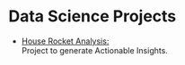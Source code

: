# Data Science Projects

* [House Rocket Analysis:](https://github.com/joaovitps/Data_Science_Projects/tree/main/House%20Rocket%20Analysis)</br>
Project to generate Actionable Insights.
